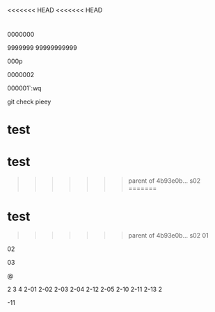 <<<<<<< HEAD
<<<<<<< HEAD
#
0000000

9999999
99999999999

000p

0000002

000001`:wq

git check pieey

test
=======
# test
>>>>>>> parent of 4b93e0b... s02
=======
# test
>>>>>>> parent of 4b93e0b... s02
01

02

03

@

2
3
4
2-01
2-02
2-03
2-04
2-12
2-05
2-10
2-11
2-13
2


-11
